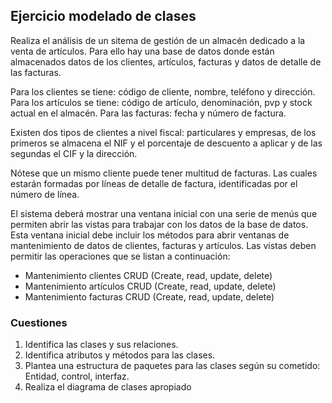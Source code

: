 
## Ejercicio modelado de clases

Realiza el análisis de un sitema de gestión de un almacén dedicado a la venta de artículos. Para ello hay una base de datos donde están almacenados datos de los clientes, artículos, facturas y datos de detalle de las facturas. 

Para los clientes se tiene: código de cliente, nombre, teléfono y dirección.
Para los artículos se tiene: código de artículo, denominación, pvp y stock actual en el almacén.
Para las facturas: fecha y número de factura.

Existen dos tipos de clientes a nivel fiscal: particulares y empresas, de los primeros se almacena el NIF y el porcentaje de descuento a aplicar y de las segundas el CIF y la dirección.

Nótese que un mismo cliente puede tener multitud de facturas. Las cuales estarán formadas por líneas de detalle de factura, identificadas por el número de línea.

El sistema deberá mostrar una ventana inicial con una serie de menús que permiten abrir las vistas para trabajar con los datos de la base de datos. Esta ventana inicial debe incluir los métodos para abrir ventanas de mantenimiento de datos de clientes, facturas y artículos. Las vistas deben permitir las operaciones que se listan a continuación:

- Mantenimiento clientes CRUD (Create, read, update, delete)
- Mantenimiento artículos CRUD (Create, read, update, delete)
- Mantenimiento facturas CRUD (Create, read, update, delete)

### Cuestiones

1. Identifica las clases y sus relaciones.
2. Identifica atributos y métodos para las clases.
3. Plantea una estructura de paquetes para las clases según su cometido: Entidad, control, interfaz.
4. Realiza el diagrama de clases apropiado


